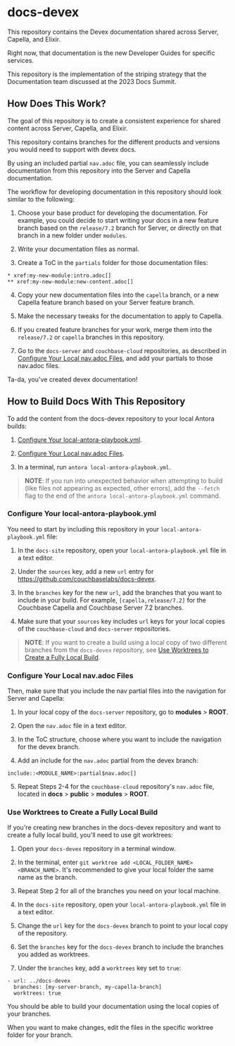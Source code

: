 # docs-devex

This repository contains the Devex documentation shared across Server, Capella, and Elixir.

Right now, that documentation is the new Developer Guides for specific services. 

This repository is the implementation of the striping strategy that the Documentation team discussed at the 2023 Docs Summit. 

## How Does This Work? 

The goal of this repository is to create a consistent experience for shared content across Server, Capella, and Elixir. 

This repository contains branches for the different products and versions you would need to support with devex docs. 

By using an included partial `nav.adoc` file, you can seamlessly include documentation from this repository into the Server and Capella documentation. 

The workflow for developing documentation in this repository should look similar to the following: 

1. Choose your base product for developing the documentation. For example, you could decide to start writing your docs in a new feature branch based on the `release/7.2` branch for Server, or directly on that branch in a new folder under `modules`. 

2. Write your documentation files as normal.

3. Create a ToC in the `partials` folder for those documentation files: 

```
* xref:my-new-module:intro.adoc[]
** xref:my-new-module:new-content.adoc[]
```

4. Copy your new documentation files into the `capella` branch, or a new Capella feature branch based on your Server feature branch. 

5. Make the necessary tweaks for the documentation to apply to Capella. 

6. If you created feature branches for your work, merge them into the `release/7.2` or `capella` branches in this repository. 

7. Go to the `docs-server` and `couchbase-cloud` repositories, as described in [Configure Your Local nav.adoc Files](#configure-your-local-navadoc-files), and add your partials to those nav.adoc files. 

Ta-da, you've created devex documentation!

## How to Build Docs With This Repository

To add the content from the docs-devex repository to your local Antora builds: 

1. [Configure Your local-antora-playbook.yml](#configure-your-local-antora-playbookyml).

2. [Configure Your Local nav.adoc Files](#configure-your-local-navadoc-files).

3. In a terminal, run `antora local-antora-playbook.yml`.  

> **NOTE**: If you run into unexpected behavior when attempting to build (like files not appearing as expected, other errors), add the `--fetch` flag to the end of the `antora local-antora-playbook.yml` command. 

### Configure Your local-antora-playbook.yml

You need to start by including this repository in your `local-antora-playbook.yml` file: 

1. In the `docs-site` repository, open your `local-antora-playbook.yml` file in a text editor.

2. Under the `sources` key, add a new `url` entry for https://github.com/couchbaselabs/docs-devex. 

3. In the `branches` key for the new `url`, add the branches that you want to include in your build. For example, `[capella,release/7.2]` for the Couchbase Capella and Couchbase Server 7.2 branches.

4. Make sure that your `sources` key includes `url` keys for your local copies of the `couchbase-cloud` and `docs-server` repositories. 

> **NOTE**: If you want to create a build using a local copy of two different branches from the `docs-devex` repository, see [Use Worktrees to Create a Fully Local Build](#use-worktrees-to-create-a-fully-local-build).

### Configure Your Local nav.adoc Files

Then, make sure that you include the nav partial files into the navigation for Server and Capella: 

1. In your local copy of the `docs-server` repository, go to **modules** > **ROOT**. 

2. Open the `nav.adoc` file in a text editor. 

3. In the ToC structure, choose where you want to include the navigation for the devex branch. 

4. Add an include for the `nav.adoc` partial from the devex branch: 

```
include::<MODULE_NAME>:partial$nav.adoc[]
```

5. Repeat Steps 2-4 for the `couchbase-cloud` repository's `nav.adoc` file, located in **docs** > **public** > **modules** > **ROOT**. 


### Use Worktrees to Create a Fully Local Build

If you're creating new branches in the docs-devex repository and want to create a fully local build, you'll need to use git worktrees:

1. Open your `docs-devex` repository in a terminal window. 

2. In the terminal, enter `git worktree add <LOCAL_FOLDER_NAME> <BRANCH_NAME>`. It's recommended to give your local folder the same name as the branch. 

3. Repeat Step 2 for all of the branches you need on your local machine. 

4. In the `docs-site` repository, open your `local-antora-playbook.yml` file in a text editor.

5. Change the `url` key for the `docs-devex` branch to point to your local copy of the repository. 

6. Set the `branches` key for the `docs-devex` branch to include the branches you added as worktrees. 

7. Under the `branches` key, add a `worktrees` key set to `true`: 

```
- url: ../docs-devex
  branches: [my-server-branch, my-capella-branch]
  worktrees: true
```

You should be able to build your documentation using the local copies of your branches. 

When you want to make changes, edit the files in the specific worktree folder for your branch. 